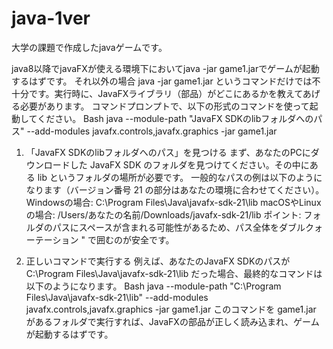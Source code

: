 # java-1ver
大学の課題で作成したjavaゲームです。

java8以降でjavaFXが使える環境下においてjava -jar game1.jarでゲームが起動するはずです。
それ以外の場合
java -jar game1.jar というコマンドだけでは不十分です。実行時に、JavaFXライブラリ（部品）がどこにあるかを教えてあげる必要があります。
コマンドプロンプトで、以下の形式のコマンドを使って起動してください。
Bash
java --module-path "JavaFX SDKのlibフォルダへのパス" --add-modules javafx.controls,javafx.graphics -jar game1.jar
1. 「JavaFX SDKのlibフォルダへのパス」を見つける
まず、あなたのPCにダウンロードした JavaFX SDK のフォルダを見つけてください。その中にある lib というフォルダの場所が必要です。
一般的なパスの例は以下のようになります（バージョン番号 21 の部分はあなたの環境に合わせてください）。
Windowsの場合:
C:\Program Files\Java\javafx-sdk-21\lib
macOSやLinuxの場合:
/Users/あなたの名前/Downloads/javafx-sdk-21/lib
ポイント: フォルダのパスにスペースが含まれる可能性があるため、パス全体をダブルクォーテーション " で囲むのが安全です。

2. 正しいコマンドで実行する
例えば、あなたのJavaFX SDKのパスが C:\Program Files\Java\javafx-sdk-21\lib だった場合、最終的なコマンドは以下のようになります。
Bash
java --module-path "C:\Program Files\Java\javafx-sdk-21\lib" --add-modules javafx.controls,javafx.graphics -jar game1.jar
このコマンドを game1.jar があるフォルダで実行すれば、JavaFXの部品が正しく読み込まれ、ゲームが起動するはずです。
